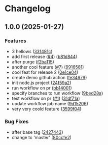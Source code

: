 # Changelog

## 1.0.0 (2025-01-27)


### Features

* 3 hellows ([331481c](https://github.com/yousef8/learn-github-actions/commit/331481c77fb63d0b225507ed4fa27d7cb24c7cef))
* add first release ([#4](https://github.com/yousef8/learn-github-actions/issues/4)) ([b81d844](https://github.com/yousef8/learn-github-actions/commit/b81d8440f9f245742518964d00b360fb5ea28147))
* after purge ([f2ba115](https://github.com/yousef8/learn-github-actions/commit/f2ba115e1f01ff1c4df3d3527cee7333897298e8))
* another cool feature ([#7](https://github.com/yousef8/learn-github-actions/issues/7)) ([9916581](https://github.com/yousef8/learn-github-actions/commit/99165814cec3572284b38f6aed51dc1e56f2eadc))
* cool feat for release 2 ([0e1ce04](https://github.com/yousef8/learn-github-actions/commit/0e1ce046ccd4d681752e3b98bd9e337ba20feccb))
* create demo github action ([fe34679](https://github.com/yousef8/learn-github-actions/commit/fe3467905a2a08545a3def50820416935ee84d55))
* init node.js project ([24f59a2](https://github.com/yousef8/learn-github-actions/commit/24f59a28fb6a1ac391cd82c53c0d862550c6b398))
* run workflow on pr ([bb14001](https://github.com/yousef8/learn-github-actions/commit/bb14001979e6668377d65b7fdb2fd674e518f94f))
* specify branches to run workflow ([9bed28a](https://github.com/yousef8/learn-github-actions/commit/9bed28af73dc7fb7b8c6466999dc09854b774d1c))
* test workflow on pr ([#1](https://github.com/yousef8/learn-github-actions/issues/1)) ([31df71a](https://github.com/yousef8/learn-github-actions/commit/31df71ab79f245664c005a79a63d6222f675f7db))
* update workflow job name ([9d15206](https://github.com/yousef8/learn-github-actions/commit/9d15206f3916f4588fff7f8ecdc0584c4955e35b))
* very very coold feature ([3599f04](https://github.com/yousef8/learn-github-actions/commit/3599f048a7c0dfdf1c8a2a06e816b019aba7dfa8))


### Bug Fixes

* after base tag ([2427443](https://github.com/yousef8/learn-github-actions/commit/2427443d8bf0038e185d6a2299d3400200132428))
* change to 'master' ([80ccfe2](https://github.com/yousef8/learn-github-actions/commit/80ccfe21de6ef4a99ed4cbd29781258a2c45432b))
